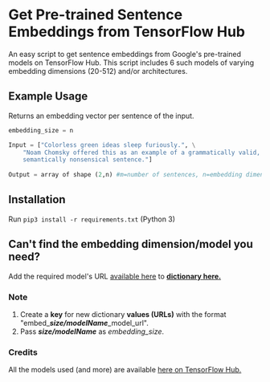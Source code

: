 # Get Pre-trained Sentence Embeddings from TensorFlow Hub
An easy script to get sentence embeddings from Google's pre-trained models on TensorFlow Hub. This script includes 6 such models of varying embedding dimensions (20-512) and/or architectures.

## Example Usage

Returns an embedding vector per sentence of the input.
```python
embedding_size = n

Input = ["Colorless green ideas sleep furiously.", \
	"Noam Chomsky offered this as an example of a grammatically valid, \
	semantically nonsensical sentence."]
				
Output = array of shape (2,n) #m=number of sentences, n=embedding dimension
``` 


## Installation
Run `pip3 install -r requirements.txt` (Python 3)

## Can't find the embedding dimension/model you need?
Add the required model's URL [available here](https://tfhub.dev/s?module-type=text-embedding&subtype=module,placeholder) to **[dictionary here.](https://github.com/saranya132/pretrained_sent_embeddings/blob/832e609920d58e614a5342221d0406bd6995dc0e/get_embeddings.py#L13-L21)**

### Note 
1. Create a **key** for new dictionary **values (URLs)** with the format "embed_**_size/modelName_**_model_url".
2. Pass **_size/modelName_** as _embedding_size_.

### Credits
All the models used (and more) are available [here on TensorFlow Hub.](https://tfhub.dev/s?module-type=text-embedding&subtype=module,placeholder)
